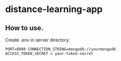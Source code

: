 # distance-learning-app
## How to use.
Create .env in server directory:

<code>PORT=8080
CONNECTION_STRING=mongodb://yourmongodb
ACCESS_TOKEN_SECRET = your-token-secret</code>
